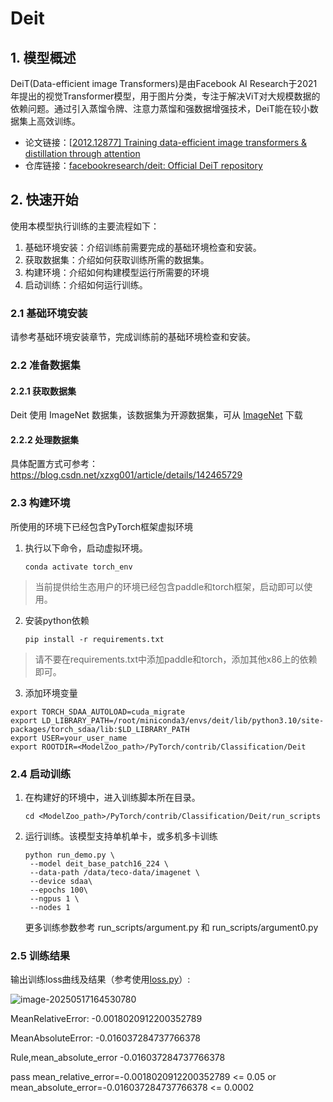 
# Deit
## 1. 模型概述
DeiT(Data-efficient image Transformers)是由Facebook AI Research于2021年提出的视觉Transformer模型，用于图片分类，专注于解决ViT对大规模数据的依赖问题。通过引入蒸馏令牌、注意力蒸馏和强数据增强技术，DeiT能在较小数据集上高效训练。

- 论文链接：[[2012.12877\] Training data-efficient image transformers & distillation through attention](https://arxiv.org/abs/2012.12877)
- 仓库链接：[facebookresearch/deit: Official DeiT repository](https://github.com/facebookresearch/deit)

## 2. 快速开始
使用本模型执行训练的主要流程如下：
1. 基础环境安装：介绍训练前需要完成的基础环境检查和安装。
2. 获取数据集：介绍如何获取训练所需的数据集。
3. 构建环境：介绍如何构建模型运行所需要的环境
4. 启动训练：介绍如何运行训练。

### 2.1 基础环境安装

请参考基础环境安装章节，完成训练前的基础环境检查和安装。

### 2.2 准备数据集
#### 2.2.1 获取数据集
Deit 使用 ImageNet 数据集，该数据集为开源数据集，可从 [ImageNet](https://image-net.org/) 下载

#### 2.2.2 处理数据集
具体配置方式可参考：https://blog.csdn.net/xzxg001/article/details/142465729


### 2.3 构建环境

所使用的环境下已经包含PyTorch框架虚拟环境
1. 执行以下命令，启动虚拟环境。
    ```
    conda activate torch_env
    ```

>  当前提供给生态用户的环境已经包含paddle和torch框架，启动即可以使用。
2. 安装python依赖
    ```
    pip install -r requirements.txt
    ```
> 请不要在requirements.txt中添加paddle和torch，添加其他x86上的依赖即可。
3. 添加环境变量

```
export TORCH_SDAA_AUTOLOAD=cuda_migrate
export LD_LIBRARY_PATH=/root/miniconda3/envs/deit/lib/python3.10/site-packages/torch_sdaa/lib:$LD_LIBRARY_PATH
export USER=your_user_name
export ROOTDIR=<ModelZoo_path>/PyTorch/contrib/Classification/Deit
```

### 2.4 启动训练

1. 在构建好的环境中，进入训练脚本所在目录。
    ```
    cd <ModelZoo_path>/PyTorch/contrib/Classification/Deit/run_scripts
    ```

2. 运行训练。该模型支持单机单卡，或多机多卡训练

    ```
    python run_demo.py \
     --model deit_base_patch16_224 \
     --data-path /data/teco-data/imagenet \
     --device sdaa\
     --epochs 100\
     --ngpus 1 \
     --nodes 1
   ```
    更多训练参数参考 run_scripts/argument.py 和 run_scripts/argument0.py

### 2.5 训练结果
输出训练loss曲线及结果（参考使用[loss.py](./run_scripts/loss.py)）: 

![image-20250517164530780](./images/image-20250517164530780.png)

MeanRelativeError: -0.0018020912200352789

MeanAbsoluteError: -0.016037284737766378

Rule,mean_absolute_error -0.016037284737766378

pass mean_relative_error=-0.0018020912200352789 <= 0.05 or mean_absolute_error=-0.016037284737766378 <= 0.0002